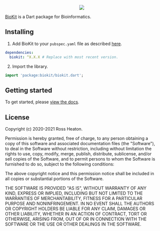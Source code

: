 <div style="text-align:center"><img src="https://biokit.org/img/banner.png" /></div>

[BioKit](https://biokit.org) is a Dart package for Bioinformatics.

## Installing 
1. Add BioKit to your `pubspec.yaml` file as described [here](https://pub.dev/packages/biokit/install).
```yaml 
dependencies:
  biokit: ^X.X.X # Replace with most recent version.
```

2. Import the library. 
```dart
import 'package:biokit/biokit.dart';
``` 

## Getting started

To get started, please [view the docs](https://biokit.org/docs). 

## License

Copyright (c) 2020-2021 Ross Heaton. 

Permission is hereby granted, free of charge, to any person obtaining
a copy of this software and associated documentation files (the
"Software"), to deal in the Software without restriction, including
without limitation the rights to use, copy, modify, merge, publish,
distribute, sublicense, and/or sell copies of the Software, and to
permit persons to whom the Software is furnished to do so, subject to
the following conditions:

The above copyright notice and this permission notice shall be
included in all copies or substantial portions of the Software.

THE SOFTWARE IS PROVIDED "AS IS", WITHOUT WARRANTY OF ANY KIND,
EXPRESS OR IMPLIED, INCLUDING BUT NOT LIMITED TO THE WARRANTIES OF
MERCHANTABILITY, FITNESS FOR A PARTICULAR PURPOSE AND
NONINFRINGEMENT. IN NO EVENT SHALL THE AUTHORS OR COPYRIGHT HOLDERS BE
LIABLE FOR ANY CLAIM, DAMAGES OR OTHER LIABILITY, WHETHER IN AN ACTION
OF CONTRACT, TORT OR OTHERWISE, ARISING FROM, OUT OF OR IN CONNECTION
WITH THE SOFTWARE OR THE USE OR OTHER DEALINGS IN THE SOFTWARE.
